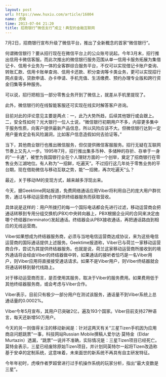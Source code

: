 ```yaml
---
layout: post
url: https://www.huxiu.com/article/16804
name: 虎嗅
time: 2013-07-04 21:20
title: 招商银行“微信支行”成立！典型的金融互联网
---
```

7月2日，招商银行宣布升级了微信平台，推出了全新概念的首家“微信银行”。

何谓微信银行？要从招行现在在微信平台上的公众账号说起。今年3月末，招行推出信用卡微信客服。而此次推出的微信银行服务范围从单一信用卡服务拓展为集借记卡、信用卡业务为一体的全客群综合服务平台，不仅可以实现借记卡账户查询、转账汇款、信用卡账单查询、信用卡还款、积分查询等卡类业务，更可以实现招行网点查询，贷款申请、办卡申请、手机充值、生活缴费、预约办理专业版和跨行资金归集等多种服务。

可以说，招行把相当一部分零售业务开到了微信上，就差从手机里提现了。

此外，微信银行的在线智能客服还可实现在线实时解答客户咨询。

目前对此的评论意见主要是两点：一，此乃大势所趋，后续其他银行或会跟上。二，安全性如何？光大银行一位人士说，“微信银行初期用户不多，内容更多集中于服务性质，向客户提供最新产品信息，所以风险应该不大。但微信银行达到一定用户量肯定会有风险漏洞，比如客户信息造假如何去验证等。”

当下，其他商业银行也推出微信服务，但仅提供微信客服服务。招行无疑在互联网节奏上又先人一步。1995年7月，招行推出集多币种、多储种的存折、存单于一身的“一卡通”，被誉为我国银行业在个人理财方面的一个创举，奠定了招商银行在零售业务江湖地位。有人称为“一招鲜，吃遍天”。不过招行这几年处于零售业务的平台期，现在借助微信与移动互联之势，能“一招微，再次吃遍天”么？

最近，关于移动IM的变现方式，越来越多浮现出来。

今天，据Geektime网站报道，免费网络通话应用Viber将利用自己的庞大用户群优势，通过与移动运营商合作提供终结器服务而获取营收。

具体说是这样的：用户所拨打的每一个国际电话都会先进行过滤，移动运营商会把通话转移到专用分组交换机(PBX)中央转向器上，PBX根据企业间的合同来决定由哪个终结器(terminator)发起通话。终结器会从PBX接收通话，再把通话路由到相应的无线运营商。

Viber如果想成为终结器服务商，必须与当地电信运营商达成协议，来为这些电信运营商的国际通话提供上述服务。Geektime报道称，Viber已与荷兰一家移动运营商合作，尝试为其提供终结器服务。也就是说，荷兰这家移动运营商所接收到的境外通话将会经由Viber的终结器做中转，如果通话的接听者恰巧是一名Viber用户，则Viber应用将直接接受通话请求。如果不是Viber用户，则Viber终结器就会将通话转移到替代线路上。

对于移动运营商而言，是否使用其服务，取决于Viber的服务费用。如果费用低于其他终结器服务商，或会考虑与Viber合作。

Viber表示，目前只有极少一部分用户在测试该服务，通话量不到Viber系统上总通话量的0.0002%。

Viber今年5月宣布，其用户已突破2亿，遍及193个国家。Viber目前支持27种语言，每天还新增50万用户。

今天的另一则值得关注的移动新闻是：针对这两天有关“三星Tizen手机因为应用商店问题跳票”一事，科技网站Russian Mobile撰稿人爱尔达·莫特金（Eldar Murtazin）透漏，“跳票”一说并不准确，实际情况是：三星Tizen项目已经死亡。莫特金表示，三星已经废除原始Tizen项目，并计划同英特尔一起将Tizen改造称基于安卓的定制系统，这意味着，未来面世的新系统不再具有自主研发特征。

今年年初时，虎嗅作者罗超曾进行过手机操作系统的玩家分析，指出“最大变数是三星”。

